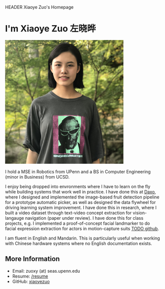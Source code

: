 HEADER Xiaoye Zuo's Homepage

<h1 class="centered">I'm Xiaoye Zuo 左晓晔</h1>

<img class="centered" src="img/profile_pic.jpg" height="400" />

I hold a MSE in Robotics from UPenn and a BS in Computer Engineering (minor in Business) from UCSD.

I enjoy being dropped into envronments where I have to learn on the fly while building systems that work well in practice. I have done this at [Daxo](https://daxo-industries.com/), where I designed and implemented the image-based fruit detection pipeline for a prototype automatic picker, as well as designed the data flywheel for driving learning system improvement. I have done this in research, where I built a video dataset through text-video concept extraction for vision-langauge navigation (paper under review). I have done this for class projects, e.g. I implemented a proof-of-concept facial landmarker to do facial expression extraction for actors in motion-capture suits [TODO github](link.com).

I am fluent in English and Mandarin. This is particularly useful when working with Chinese hardware systems where no English documentation exists.

## More Information

- Email: zuoxy (at) seas.upenn.edu
- Resume: [/resume](XiaoyeZuoResume.pdf)
- GitHub: [xiaoyezuo](https://github.com/xiaoyezuo)
